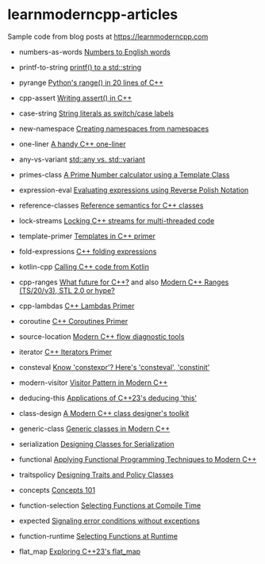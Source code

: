 # learnmoderncpp-articles

Sample code from blog posts at https://learnmoderncpp.com

* numbers-as-words [Numbers to English words](https://learnmoderncpp.com/2019/09/30/numbers-to-english-words/)

* printf-to-string [printf() to a std::string](https://learnmoderncpp.com/2019/11/04/printf-to-a-stdstring/)

* pyrange [Python's range() in 20 lines of C++](https://learnmoderncpp.com/2019/11/18/pythons-range-in-20-lines-of-c/)

* cpp-assert [Writing assert() in C++](https://learnmoderncpp.com/2020/02/10/writing-assert-in-cpp/)

* case-string [String literals as switch/case labels](https://learnmoderncpp.com/2020/06/01/strings-as-switch-case-labels/)

* new-namespace [Creating namespaces from namespaces](https://learnmoderncpp.com/2020/09/02/creating-namespaces-from-namespaces/)

* one-liner [A handy C++ one-liner](https://learnmoderncpp.com/2020/09/07/a-handy-c-one-liner/)

* any-vs-variant [std::any vs. std::variant](https://learnmoderncpp.com/2020/11/05/stdany-vs-stdvariant-1/)

* primes-class [A Prime Number calculator using a Template Class](https://learnmoderncpp.com/2020/12/24/a-prime-number-calculator-using-a-template-class/)

* expression-eval [Evaluating expressions using Reverse Polish Notation](https://learnmoderncpp.com/2021/02/09/evaluating-expressions-using-reverse-polish-1/)

* reference-classes [Reference semantics for C++ classes](https://learnmoderncpp.com/2021/02/26/reference-semantics-for-c-classes/)

* lock-streams [Locking C++ streams for multi-threaded code](https://learnmoderncpp.com/2021/04/30/locking-c-streams-for-multi-threaded-code/)

* template-primer [Templates in C++ primer](https://learnmoderncpp.com/2021/06/17/templates-in-c-primer-1/)

* fold-expressions [C++ folding expressions](https://learnmoderncpp.com/2021/08/10/c-folding-expressions/)

* kotlin-cpp [Calling C++ code from Kotlin](http://learnmoderncpp.com/2021/10/13/calling-c-code-from-kotlin/)

* cpp-ranges [What future for C++?](https://learnmoderncpp.com/2022/01/20/what-future-for-c/) and also [Modern C++ Ranges (TS/20/v3), STL 2.0 or hype?](https://learnmoderncpp.com/2022/03/05/modern-c-ranges-ts-20-v3-stl-2-0-or-hype/)

* cpp-lambdas [C++ Lambdas Primer](https://learnmoderncpp.com/2022/04/08/c-lambdas-primer-1/)

* coroutine [C++ Coroutines Primer](https://learnmoderncpp.com/2022/06/30/c-coroutines-primer-1/)

* source-location [Modern C++ flow diagnostic tools](https://learnmoderncpp.com/2022/08/24/modern-c-flow-diagnostic-tools/)

* iterator [C++ Iterators Primer](https://learnmoderncpp.com/2022/09/30/c-iterators-primer/)

* consteval [Know 'constexpr'? Here's 'consteval', 'constinit'](https://learnmoderncpp.com/2022/10/18/know-constexpr-heres-consteval-constinit/)

* modern-visitor [Visitor Pattern in Modern C++](https://learnmoderncpp.com/2022/11/01/visitor-pattern-in-modern-c/)

* deducing-this [Applications of C++23's deducing 'this'](https://learnmoderncpp.com/2022/12/07/applications-of-c23s-deducing-this/)

* class-design [A Modern C++ class designer's toolkit](https://learnmoderncpp.com/2023/01/16/a-modern-c-class-designers-toolkit/)

* generic-class [Generic classes in Modern C++](https://learnmoderncpp.com/2023/04/22/generic-classes-in-modern-c/)

* serialization [Designing Classes for Serialization](http://learnmoderncpp.com/2023/06/18/designing-classes-for-serialization/)

* functional [Applying Functional Programming Techniques to Modern C++](https://learnmoderncpp.com/2023/08/03/applying-functional-programming-techniques-to-modern-c/)

* traitspolicy [Designing Traits and Policy Classes](https://learnmoderncpp.com/2023/08/20/designing-traits-and-policy-classes/)

* concepts [Concepts 101](https://learnmoderncpp.com/2023/09/03/concepts-101/)

* function-selection [Selecting Functions at Compile Time](https://learnmoderncpp.com/2023/09/26/selecting-functions-at-compile-time/)

* expected [Signaling error conditions without exceptions](https://learnmoderncpp.com/2023/10/28/signaling-error-conditions-without-exceptions/)

* function-runtime [Selecting Functions at Runtime](https://learnmoderncpp.com/2023/11/22/selecting-functions-at-runtime/)

* flat_map [Exploring C++23's flat_map](https://learnmoderncpp.com/2024/01/30/exploring-c23s-flat_map/)
